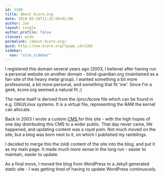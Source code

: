 ```yaml
---
id: 1188
title: About kcore.org
date: 2019-05-28T12:32:50+02:00
author: Jan
layout: single
author_profile: false
classes: wide
permalink: /about-kcore-org/
guid: http://new.kcore.org/?page_id=1188
sidebar:
  nav: "site_sidebar"
---
```

I registered this domain several years ago (2003, I believe) after having run a personal website on another domain - blind-guardian.org (maintained as a fan-site of the heavy metal group). I wanted something a bit more professional, a bit more personal, and something that fit 'me'. Since I'm a geek, _kcore_.org seemed a natural fit ;)

The name itself is derived from the /proc/kcore file which can be found in e.g. GNU/Linux systems. It is a virtual file, representing the RAM the kernel can allocate.

Back in 2003 I wrote a custom <a href="https://en.wikipedia.org/wiki/Content_management_system" target="_blank">CMS </a>for this site - with the high hopes of one day distributing this CMS to a wider public. That day never came, life happened, and updating content was a _royal pain_. Not much moved on the site, but a blog was born next to it, on which I published my ramblings.

I decided to merge this the (old) content of the site into the blog, and put it as my main page. It made much more sense in the long run - easier to maintain, easier to update. 

As a final move, I moved the blog from WordPress to a Jekyll generated static site - I was getting tired of having to update WordPress continuously.
